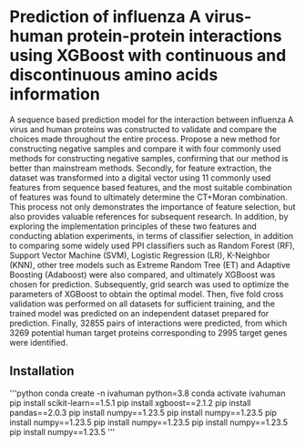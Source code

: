# Prediction of influenza A virus-human protein-protein interactions using XGBoost with continuous and discontinuous amino acids information
   A sequence based prediction model for the interaction between influenza A virus and human proteins was constructed to validate and compare the choices made throughout the entire process. Propose a new method for constructing negative samples and compare it with four commonly used methods for constructing negative samples, confirming that our method is better than mainstream methods. Secondly, for feature extraction, the dataset was transformed into a digital vector using 11 commonly used features from sequence based features, and the most suitable combination of features was found to ultimately determine the CT+Moran combination. This process not only demonstrates the importance of feature selection, but also provides valuable references for subsequent research. In addition, by exploring the implementation principles of these two features and conducting ablation experiments, in terms of classifier selection, in addition to comparing some widely used PPI classifiers such as Random Forest (RF), Support Vector Machine (SVM), Logistic Regression (LR), K-Neighbor (KNN), other tree models such as Extreme Random Tree (ET) and Adaptive Boosting (Adaboost) were also compared, and ultimately XGBoost was chosen for prediction. Subsequently, grid search was used to optimize the parameters of XGBoost to obtain the optimal model. Then, five fold cross validation was performed on all datasets for sufficient training, and the trained model was predicted on an independent dataset prepared for prediction. Finally, 32855 pairs of interactions were predicted, from which 3269 potential human target proteins corresponding to 2995 target genes were identified.
##  Installation
'''python
conda create -n ivahuman python=3.8
conda activate ivahuman
pip install scikit-learn==1.5.1
pip install xgboost==2.1.2
pip install pandas==2.0.3
pip install numpy==1.23.5
pip install numpy==1.23.5
pip install numpy==1.23.5
pip install numpy==1.23.5
pip install numpy==1.23.5
pip install numpy==1.23.5
'''
## 
